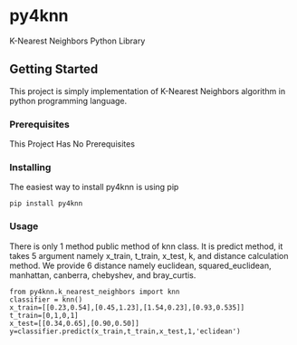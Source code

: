 # py4knn

K-Nearest Neighbors Python Library

## Getting Started

This project is simply implementation of K-Nearest Neighbors algorithm in python programming language.

### Prerequisites

This Project Has No Prerequisites


### Installing

The easiest way to install py4knn is using pip

```
pip install py4knn
```

### Usage
There is only 1 method public method of knn class. It is predict method, it takes 5 argument namely x_train, t_train, x_test, k, and distance calculation method. We provide 6 distance namely euclidean, squared_euclidean, manhattan, canberra, chebyshev, and bray_curtis.
```
from py4knn.k_nearest_neighbors import knn
classifier = knn()
x_train=[[0.23,0.54],[0.45,1.23],[1.54,0.23],[0.93,0.535]]
t_train=[0,1,0,1]
x_test=[[0.34,0.65],[0.90,0.50]]
y=classifier.predict(x_train,t_train,x_test,1,'eclidean')
```
